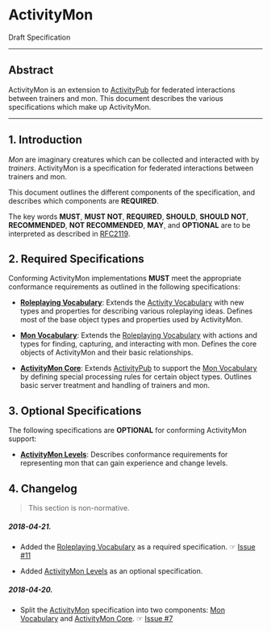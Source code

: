 #  ActivityMon
Draft Specification

 - - -

##  Abstract  ##

ActivityMon is an extension to [ActivityPub][] for federated interactions between trainers and mon.
This document describes the various specifications which make up ActivityMon.

 - - -

##  1. Introduction  ##

*Mon* are imaginary creatures which can be collected and interacted with by *trainers*.
ActivityMon is a specification for federated interactions between trainers and mon.

This document outlines the different components of the specification, and describes which components are **REQUIRED**.

The key words **MUST**, **MUST NOT**, **REQUIRED**, **SHOULD**, **SHOULD NOT**, **RECOMMENDED**, **NOT RECOMMENDED**, **MAY**, and **OPTIONAL** are to be interpreted as described in [RFC2119][].

##  2. Required Specifications  ##

Conforming ActivityMon implementations **MUST** meet the appropriate conformance requirements as outlined in the following specifications:

 +  **[Roleplaying Vocabulary][]**:
    Extends the [Activity Vocabulary][] with new types and properties for describing various roleplaying ideas.
    Defines most of the base object types and properties used by ActivityMon.

 +  **[Mon Vocabulary][]**:
    Extends the [Roleplaying Vocabulary][] with actions and types for finding, capturing, and interacting with mon.
    Defines the core objects of ActivityMon and their basic relationships.

 +  **[ActivityMon Core][]**:
    Extends [ActivityPub][] to support the [Mon Vocabulary][] by defining special processing rules for certain object types.
    Outlines basic server treatment and handling of trainers and mon.

##  3. Optional Specifications  ##

The following specifications are **OPTIONAL** for conforming ActivityMon support:

 +  **[ActivityMon Levels][]**:
    Describes conformance requirements for representing mon that can gain experience and change levels.

##  4. Changelog  ##

 >  This section is non-normative.

#####  2018-04-21.

 +  Added the [Roleplaying Vocabulary][] as a required specification.
    ☞ [Issue #11](https://github.com/kibimon/activitymon/issues/11)

 +  Added [ActivityMon Levels][] as an optional specification.

#####  2018-04-20.

 +  Split the [ActivityMon][] specification into two components: [Mon Vocabulary][] and [ActivityMon Core][].
    ☞ [Issue #7](https://github.com/kibimon/activitymon/issues/7)


[Activity Vocabulary]:    <https://www.w3.org/TR/activitystreams-vocabulary/> "Activity Vocabulary"
[ActivityMon]:            <https://kibimon.github.io/activitymon/>            "ActivityMon"
[ActivityMon Core]:       <https://kibimon.github.io/activitymon/core/>       "ActivityMon Core"
[ActivityMon Levels]:     <https://kibimon.github.io/activitymon/levels/>     "ActivityMon Levels"
[ActivityPub]:            <https://www.w3.org/TR/activitypub/>                "ActivityPub"
[Mon Vocabulary]:         <https://kibimon.github.io/activitymon/vocabulary/> "Mon Vocabulary"
[RFC2119]:                <https://tools.ietf.org/html/rfc2119>               "Key words for use in RFCs to Indicate Requirement Levels"
[Roleplaying Vocabulary]: <https://kibimon.github.io/roleplaying/vocabulary/> "Roleplaying Vocabulary"
